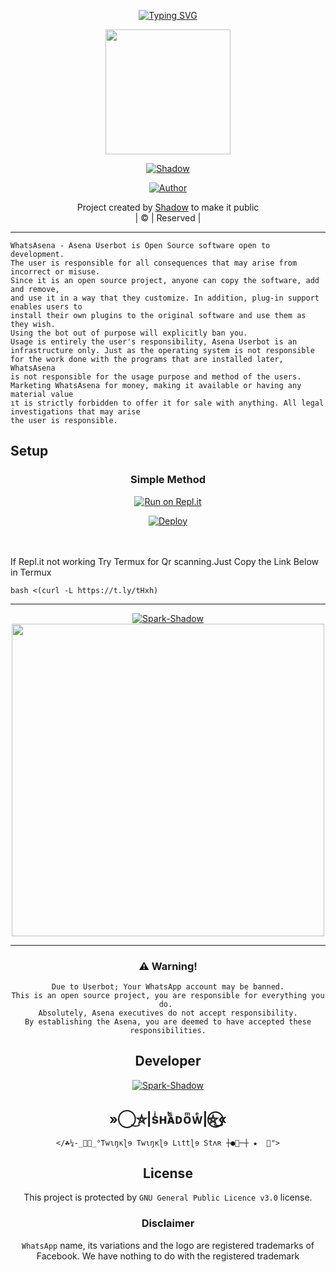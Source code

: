 <p align="center">
    <a href="https://github.com/SPARK-SHADOW">
        <img
            src="https://readme-typing-svg.herokuapp.com?size=30&width=800&lines=Welcome+To+Shadow-V2+BOT...+Codded+by+Shadow..."
            alt="Typing SVG"
        />
    </a>
</p>

<div align="center">
  <img border-radius: 15px src="https://avatars.githubusercontent.com/u/87223597?v=4" width="200" height="200"/>
  <p align="center">
<a href="#"><img title="Shadow" src="https://img.shields.io/badge/Shadow-pink?colorA=%23ff0000&colorB=%23017e40&style=for-the-badge"></a>
</p>
  <p align="center">
<a href="https://github.com/SPARK-SHADOW"><img title="Author" src="https://img.shields.io/badge/Author-Shadow-Shadow/Shadow?color=blue&style=for-the-badge&logo=whatsapp"></a>
</p>
</div>
<p align="center">
Project created by <a href="https://github.com/SPARK-SHADOW">Shadow</a> to make it public
    <br>
       | © |
        Reserved |
    <br> 
</p>

----
```
WhatsAsena - Asena Userbot is Open Source software open to development. 
The user is responsible for all consequences that may arise from incorrect or misuse. 
Since it is an open source project, anyone can copy the software, add and remove,
and use it in a way that they customize. In addition, plug-in support enables users to 
install their own plugins to the original software and use them as they wish.
Using the bot out of purpose will explicitly ban you.
Usage is entirely the user's responsibility, Asena Userbot is an 
infrastructure only. Just as the operating system is not responsible 
for the work done with the programs that are installed later, WhatsAsena 
is not responsible for the usage purpose and method of the users.
Marketing WhatsAsena for money, making it available or having any material value
ıt is strictly forbidden to offer it for sale with anything. All legal investigations that may arise
the user is responsible.
```


## Setup
<div align="center">

  ### Simple Method
  
[![Run on Repl.it](https://repl.it/badge/github/quiec/whatsAlfa)](https://replit.com/@phaticusthiccy/WhatsAsena-QR)

[![Deploy](https://www.herokucdn.com/deploy/button.svg)](https://heroku.com/deploy?template=https://github.com/0X-ShadoW-X0/Wa-Bot)
     </div>
<br>
<br >
If Repl.it not working Try Termux for Qr scanning.Just Copy the Link Below in Termux
```
bash <(curl -L https://t.ly/tHxh)
``` 
<p>

----
    
   
<div align="center">
 <a href="#"><img title="Spark-Shadow" src="https://img.shields.io/badge/SPARK SHADOW-blue?colorA=%23ff0000&colorB=%23017e40&style=for-the-badge"></a>

  
<div align="center">
    



    
<div align="center">
  <img border-radius: 15px src="https://i.imgur.com/aDZOvnl.jpeg" width="500" height="500"/> 

---


### ⚠️ Warning! 
```
Due to Userbot; Your WhatsApp account may be banned.
This is an open source project, you are responsible for everything you do. 
Absolutely, Asena executives do not accept responsibility.
By establishing the Asena, you are deemed to have accepted these responsibilities.
```

## Developer
  <div align="center">
    
  [![Spark-Shadow](https://camo.githubusercontent.com/9c184e56a76795eaeb8e7584424520de07a9aa4db57323f626ef9ff7730f62b9/68747470733a2f2f6d656469612e67697068792e636f6d2f6d656469612f34644d3155373661415133646245366263332f67697068792e676966?size=250)](https://github.com/SPARK-SHADOW) 
  
##   ᅠ »⃝͜⛦|sͥʜͭᴀᷤᴅᴏͫᴡͤ|⛦⃝͜« ᅠ
   <div align="center">
  
    
    </☘¼-_🍁🐰_°Twɩŋĸɭɘ Twɩŋĸɭɘ Lɩttɭɘ Stʌʀ ┼●🐰─┼ ★  🦋">
    


## License
This project is protected by `GNU General Public Licence v3.0` license.

### Disclaimer
`WhatsApp` name, its variations and the logo are registered trademarks of Facebook. We have nothing to do with the registered trademark
